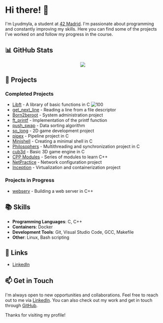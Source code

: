 # Hi there! 👋

I'm Lyudmyla, a student at [42 Madrid](https://www.42madrid.com/). I'm passionate about programming and constantly improving my skills. Here you can find some of the projects I've worked on and follow my progress in the course.

## 📊 GitHub Stats

<a href="https://github.com/lyandriy" style="display: flex; align-items: center; justify-content: center; flex-wrap: wrap;">
  <img align="top" src="https://github-readme-stats-git-masterrstaa-rickstaa.vercel.app/api/top-langs/?username=lyandriy&layout=compact&theme=highcontrast" />
</a>

## 🚀 Projects

### Completed Projects
- [Libft](https://github.com/lyandriy/libft) - A library of basic functions in C ![100](https://img.shields.io/badge/Score-100%-brightgreen)
- [get_next_line](https://github.com/lyandriy/get_next_line) - Reading a line from a file descriptor
- [Born2beroot](https://github.com/lyandriy/Born2beRoot) - System administration project
- [ft_printf](https://github.com/lyandriy/printf) - Implementation of the printf function
- [push_swap](https://github.com/lyandriy/push_swap) - Data sorting algorithm
- [so_long](https://github.com/lyandriy/libft) - 2D game development project
- [pipex](https://github.com/lyandriy/pipex) - Pipeline project in C
- [Minishell](https://github.com/lyandriy/Minishell) - Creating a minimal shell in C
- [Philosophers](https://github.com/lyandriy/Philo) - Multithreading and synchronization project in C
- [cub3d](https://github.com/lyandriy/Cub3D) - Basic 3D game engine in C
- [CPP Modules](https://github.com/lyandriy/C-Plus-Plus) - Series of modules to learn C++
- [NetPractice](https://github.com/lyandriy/NetPractice) - Network configuration project
- [Inception](https://github.com/lyandriy/Inception) - Virtualization and containerization project

### Projects in Progress
- [webserv](https://github.com/lyandriy/webserv) - Building a web server in C++

## 📚 Skills
- **Programming Languages**: C, C++
- **Containers**: Docker
- **Development Tools**: Git, Visual Studio Code, GCC, Makefile
- **Other**: Linux, Bash scripting

## 🔗 Links
- [LinkedIn](https://www.linkedin.com/in/lyudmyla-andriychyk-fetsenets-419300242/)

## 📫 Get in Touch
I'm always open to new opportunities and collaborations. Feel free to reach out to me via [LinkedIn](https://www.linkedin.com/in/lyudmyla-andriychyk-fetsenets-419300242/). You can also check out my work and get in touch through [GitHub](https://github.com/lyandriy).

Thanks for visiting my profile!
